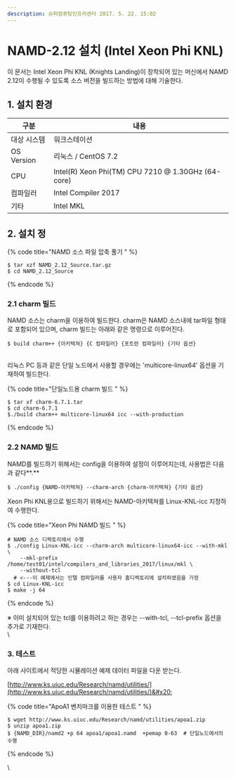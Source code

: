 ```yaml
---
description: 슈퍼컴퓨팅인프라센터 2017. 5. 22. 15:02
---
```


# NAMD-2.12 설치 (Intel Xeon Phi KNL)

이 문서는 Intel Xeon Phi KNL (Knights Landing)이 장착되어 있는 머신에서 NAMD 2.12이 수행될 수 있도록 소스 버전을 빌드하는 방법에 대해 기술한다.

&#x20;

## **1. 설치 환경**

| 구분          | 내용                                                 |
| ----------- | -------------------------------------------------- |
|  대상 시스템     | 워크스테이션                                             |
|  OS Version | 리눅스 / CentOS 7.2                                   |
|  CPU        | Intel(R) Xeon Phi(TM) CPU 7210 @ 1.30GHz (64-core) |
|  컴파일러       | Intel Compiler 2017                                |
| 기타          | Intel MKL                                          |

&#x20;

## **2. 설치 정**

{% code title="NAMD 소스 파일 압축 풀기 " %}
```
$ tar xzf NAMD_2.12_Source.tar.gz 
$ cd NAMD_2.12_Source   
```
{% endcode %}

### **2.1 charm 빌드**

NAMD 소스는 charm을 이용하여 빌드한다. charm은 NAMD 소스내에 tar파일 형태로 포함되어 있으며, charm 빌드는 아래와 같은 명령으로 이루어진다.

```
$ build charm++ {아키텍쳐} {C 컴파일러} {포트란 컴파일러} {기타 옵션}
```

\
리눅스 PC 등과 같은 단일 노드에서 사용할 경우에는 'multicore-linux64' 옵션을 기재하여 빌드한다.&#x20;

{% code title="단일노드용 charm 빌드  " %}
```
$ tar xf charm-6.7.1.tar 
$ cd charm-6.7.1
$./build charm++ multicore-linux64 icc --with-production   
```
{% endcode %}



### **2.2 NAMD 빌드**

NAMD를 빌드하기 위해서는 config을 이용하여 설정이 이루어지는데, 사용법은 다음과 같다**.**&#x20;

```
$ ./config {NAMD-아키텍쳐} --charm-arch {charm-아키텍쳐} {기타 옵션}
```



Xeon Phi KNL용으로 빌드하기 위해서는 NAMD-아키텍쳐를 Linux-KNL-icc 지정하여 수행한다. &#x20;

{% code title="Xeon Phi NAMD 빌드 " %}
```
# NAMD 소스 디렉토리에서 수행
$ ./config Linux-KNL-icc --charm-arch multicore-linux64-icc --with-mkl \
    --mkl-prefix /home/test01/intel/compilers_and_libraries_2017/linux/mkl \
    --without-tcl  
  # <---이 예제에서는 인텔 컴파일러를 사용자 홈디렉토리에 설치하였음을 가정 
$ cd Linux-KNL-icc
$ make -j 64
```
{% endcode %}

※ 이미 설치되어 있는 tcl를 이용하려고 하는 경우는 --with-tcl, --tcl-prefix 옵션을 추가로 기재한다. \
\


### **3. 테스트**&#x20;

아래 사이트에서 적당한 시뮬레이션 예제 데이터 파일을 다운 받는다.&#x20;

&#x20;[http://www.ks.uiuc.edu/Research/namd/utilities/](http://www.ks.uiuc.edu/Research/namd/utilities/)&#x20;

{% code title="ApoA1 벤치마크를 이용한 테스트  " %}
```
$ wget http://www.ks.uiuc.edu/Research/namd/utilities/apoa1.zip
$ unzip apoa1.zip 
$ {NAMD_DIR}/namd2 +p 64 apoa1/apoa1.namd  +pemap 0-63  # 단일노드에서의 수행 
```
{% endcode %}

\
